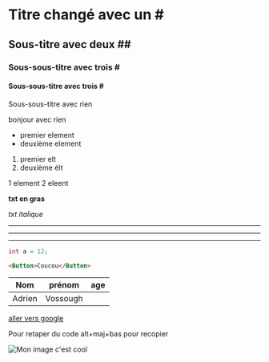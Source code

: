 # Titre changé avec un \#
## Sous-titre avec deux \##
### Sous-sous-titre avec trois \#
#### Sous-sous-titre avec trois \#
Sous-sous-titre avec rien

bonjour avec rien
+ premier element
+ deuxième element

1. premier elt
2. deuxième élt

1 element
2 eleent

**txt en gras**

*txt italique*

***
---
___

``` Java
int a = 12;
```

``` html
<Button>Coucou</Button>
```

|Nom|prénom|age|
|---|---|---|
|Adrien|Vossough|

[aller vers google](http://www.google.com)

Pour retaper du code alt+maj+bas pour recopier

<!-- pour écrire des commentaires ctrl :  -->


[^1]: Hello 

![Mon image c'est cool](https://th.bing.com/th/id/R.dcbea1244667cf05c170d4eb8de767fe?rik=ZYwh%2fsjB972Zig&riu=http%3a%2f%2fwww.pixelstalk.net%2fwp-content%2fuploads%2f2016%2f04%2fGoogle-Wallpaper-HD-Images-Desktop.jpg&ehk=gLXVAHLENaExf9Yhk6yqzOjKZvGGucUV70YKdok192k%3d&risl=&pid=ImgRaw&r=0)

